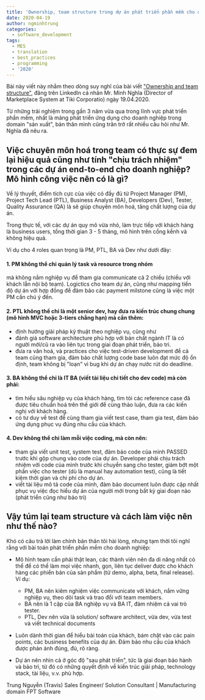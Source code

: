 ```yaml
---
title: 'Ownership, team structure trong dự án phát triển phần mềm cho doanh nghiệp'
date: 2020-04-19
author: ngminhtrung
categories:
  - software_development
tags:
  - MES
  - translation
  - best_practices
  - programming
  - '2020'
---
```


Bài này viết này nhằm theo dòng suy nghĩ của bài viết ["Ownership and team structure"](https://www.linkedin.com/pulse/ownership-team-structure-nghia-minh/?trackingId=woKZMWZxxt8U6g7i18RRKQ%3D%3D), đăng trên LinkedIn cá nhân Mr. Minh Nghĩa (Director of Marketplace System at Tiki Corporatio) ngày 19.04.2020. 

Từ những trải nghiệm trong gần 3 năm vừa qua trong lĩnh vực phát triển phần mềm, nhất là mảng phát triển ứng dụng cho doanh nghiệp trong domain "sản xuất", bản thân mình cũng trăn trở rất nhiều câu hỏi như Mr. Nghĩa đã nêu ra. 

## Việc chuyên môn hoá trong team có thực sự đem lại hiệu quả cũng như tính "chịu trách nhiệm" trong các dự án end-to-end cho doanh nghiệp? Mô hình công việc nên có là gì? 

Về lý thuyết, điểm tích cực của việc có đầy đủ từ Project Manager (PM), Project Tech Lead (PTL), Business Analyst (BA), Developers (Dev), Tester, Quality Assurance (QA) là sẽ giúp chuyên môn hoá, tăng chất lượng của dự án. 

Trong thực tế, với các dự án quy mô vừa nhỏ, làm trực tiếp với khách hàng là business users, tổng thời gian 3 - 5 tháng, mô hình trên cồng kềnh và không hiệu quả.

Ví dụ cho 4 roles quan trọng là PM, PTL, BA và Dev như dưới đây:

#### 1. PM không thể chỉ quản lý task và resource trong nhóm
 mà không nắm nghiệp vụ để tham gia communicate cả 2 chiều (chiều với khách lẫn nội bộ team). Logictics cho team dự án, cũng như mapping tiến độ dự án với hợp đồng để đảm bảo các payment milstone cũng là việc một PM cần chú ý đến.

#### 2. PTL không thể chỉ là một senior dev, hay đưa ra kiến trúc chung chung (mô hình MVC hoặc 3-tiers chẳng hạn) mà cần thêm:
- định hướng giải pháp kỹ thuật theo nghiệp vụ, cũng như 
- đánh giá software architecture phù hợp với bản chất ngành IT là  có người mới/cũ ra vào liên tục trong giai đoạn phát triển, bảo trì.
- đưa ra văn hoá, và practices cho việc test-driven development để cả team cũng tham gia, đảm bảo chất lượng code base luôn đạt mức độ ổn định, team không bị "loạn" vì bug khi dự án chạy nước rút do deadline. 

#### 3. BA không thể chỉ là IT BA (viết tài liệu chi tiết cho dev code) mà còn phải:
- tìm hiểu sâu nghiệp vụ của khách hàng, tìm tòi các reference case đã được tiêu chuẩn hoá trên thế giới để cùng thảo luận, đưa ra các kiến nghị với khách hàng. 
- có tư duy về test để cùng tham gia viết test case, tham gia test, đảm bảo ứng dụng phục vụ đúng nhu cầu của khách. 

#### 4. Dev không thể chỉ làm mỗi việc coding, mà còn nên:
- tham gia viết unit test, system test, đảm bảo code của mình PASSED trước khi gộp chung vào code của dự án. Developer phải chịu trách nhiệm với code của mình trước khi chuyển sang cho tester, giảm bớt một phần việc cho tester (dù là manual hay automation test), cũng là tiết kiệm thời gian và chi phí cho dự án. 
- viết tài liệu mô tả code của mình, đảm bảo document luôn được cập nhất phục vụ việc đọc hiểu dự án của người mới trong bất kỳ giai đoạn nào (phát triển cũng như bảo trì)

## Vậy túm lại team structure và cách làm việc nên như thế nào? 

Khó có câu trả lời làm chính bản thân tôi hài lòng, nhưng tạm thời tôi nghĩ rằng với bài toán phát triển phần mềm cho doanh nghiệp:

- Mô hình team cần phải thật lean, các thành viên nên đa di năng nhất có thể để có thể làm mọi việc nhanh, gọn, liên tục deliver được cho khách hàng các phiển bản của sản phẩm (từ demo, alpha, beta, final release). Ví dụ:
  + PM, BA nên kiêm nghiệm việc communicate với khách, nắm vững nghiệp vụ, theo dõi task và trao đổi với team members. 
  + BA nên là 1 cặp của BA nghiệp vụ và BA IT, đảm nhiệm cả vai trò tester. 
  + PTL, Dev nên vừa là solution/ software architect, vừa dev, vừa test và viết technical documents 

- Luôn dành thời gian để hiểu bài toán của khách, bám chặt vào các pain points, các business benefits của dự án. Đảm bảo nhu cầu của khách được phản ánh đúng, đủ, rõ ràng. 

- Dự án nên nhìn cả ở góc độ "sau phát triển", tức là giai đoạn bảo hành và bảo trì, từ đó có những quyết định về kiến trúc giải pháp, technology stack, tài liệu, v.v. phù hợp. 

Trung Nguyễn (Travis)
Sales Engineer/ Solution Consultant | Manufacturing domain
FPT Software